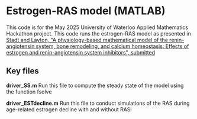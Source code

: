 # Estrogen-RAS model (MATLAB)
This code is for the May 2025 University of Waterloo Applied Mathematics Hackathon project. This code runs the estrogen-RAS model as presented in [Stadt and Layton, "A physiology-based mathematical model of the renin-angiotensin system, bone remodeling, and calcium homeostasis: Effects of estrogen and renin-angiotensin system inhibitors", submitted](https://www.biorxiv.org/content/10.1101/2025.05.01.651663v2.abstract)

## Key files
**driver_SS.m** Run this file to compute the steady state of the model using the function fsolve

**driver_ESTdecline.m** Run this file to conduct simulations of the RAS during age-related estrogen decline with and without RASi
